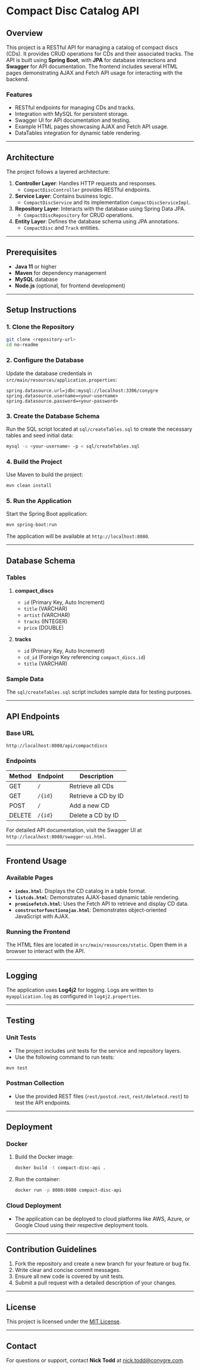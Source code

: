 # Compact Disc Catalog API

## Overview

This project is a RESTful API for managing a catalog of compact discs (CDs). It provides CRUD operations for CDs and their associated tracks. The API is built using **Spring Boot**, with **JPA** for database interactions and **Swagger** for API documentation. The frontend includes several HTML pages demonstrating AJAX and Fetch API usage for interacting with the backend.

### Features
- RESTful endpoints for managing CDs and tracks.
- Integration with MySQL for persistent storage.
- Swagger UI for API documentation and testing.
- Example HTML pages showcasing AJAX and Fetch API usage.
- DataTables integration for dynamic table rendering.

---

## Architecture

The project follows a layered architecture:
1. **Controller Layer**: Handles HTTP requests and responses.
   - `CompactDiscController` provides RESTful endpoints.
2. **Service Layer**: Contains business logic.
   - `CompactDiscService` and its implementation `CompactDiscServiceImpl`.
3. **Repository Layer**: Interacts with the database using Spring Data JPA.
   - `CompactDiscRepository` for CRUD operations.
4. **Entity Layer**: Defines the database schema using JPA annotations.
   - `CompactDisc` and `Track` entities.

---

## Prerequisites

- **Java 11** or higher
- **Maven** for dependency management
- **MySQL** database
- **Node.js** (optional, for frontend development)

---

## Setup Instructions

### 1. Clone the Repository
```bash
git clone <repository-url>
cd no-readme
```

### 2. Configure the Database
Update the database credentials in `src/main/resources/application.properties`:
```properties
spring.datasource.url=jdbc:mysql://localhost:3306/conygre
spring.datasource.username=<your-username>
spring.datasource.password=<your-password>
```

### 3. Create the Database Schema
Run the SQL script located at `sql/createTables.sql` to create the necessary tables and seed initial data:
```bash
mysql -u <your-username> -p < sql/createTables.sql
```

### 4. Build the Project
Use Maven to build the project:
```bash
mvn clean install
```

### 5. Run the Application
Start the Spring Boot application:
```bash
mvn spring-boot:run
```

The application will be available at `http://localhost:8080`.

---

## Database Schema

### Tables
1. **compact_discs**
   - `id` (Primary Key, Auto Increment)
   - `title` (VARCHAR)
   - `artist` (VARCHAR)
   - `tracks` (INTEGER)
   - `price` (DOUBLE)

2. **tracks**
   - `id` (Primary Key, Auto Increment)
   - `cd_id` (Foreign Key referencing `compact_discs.id`)
   - `title` (VARCHAR)

### Sample Data
The `sql/createTables.sql` script includes sample data for testing purposes.

---

## API Endpoints

### Base URL
`http://localhost:8080/api/compactdiscs`

### Endpoints
| Method | Endpoint               | Description                     |
|--------|------------------------|---------------------------------|
| GET    | `/`                    | Retrieve all CDs               |
| GET    | `/{id}`                | Retrieve a CD by ID            |
| POST   | `/`                    | Add a new CD                   |
| DELETE | `/{id}`                | Delete a CD by ID              |

For detailed API documentation, visit the Swagger UI at `http://localhost:8080/swagger-ui.html`.

---

## Frontend Usage

### Available Pages
- **`index.html`**: Displays the CD catalog in a table format.
- **`listcds.html`**: Demonstrates AJAX-based dynamic table rendering.
- **`promisefetch.html`**: Uses the Fetch API to retrieve and display CD data.
- **`constructorfunctionajax.html`**: Demonstrates object-oriented JavaScript with AJAX.

### Running the Frontend
The HTML files are located in `src/main/resources/static`. Open them in a browser to interact with the API.

---

## Logging

The application uses **Log4j2** for logging. Logs are written to `myapplication.log` as configured in `log4j2.properties`.

---

## Testing

### Unit Tests
- The project includes unit tests for the service and repository layers.
- Use the following command to run tests:
```bash
mvn test
```

### Postman Collection
- Use the provided REST files (`rest/postcd.rest`, `rest/deletecd.rest`) to test the API endpoints.

---

## Deployment

### Docker
1. Build the Docker image:
   ```bash
   docker build -t compact-disc-api .
   ```
2. Run the container:
   ```bash
   docker run -p 8080:8080 compact-disc-api
   ```

### Cloud Deployment
- The application can be deployed to cloud platforms like AWS, Azure, or Google Cloud using their respective deployment tools.

---

## Contribution Guidelines

1. Fork the repository and create a new branch for your feature or bug fix.
2. Write clear and concise commit messages.
3. Ensure all new code is covered by unit tests.
4. Submit a pull request with a detailed description of your changes.

---

## License

This project is licensed under the [MIT License](LICENSE).

---

## Contact

For questions or support, contact **Nick Todd** at [nick.todd@conygre.com](mailto:nick.todd@conygre.com).
